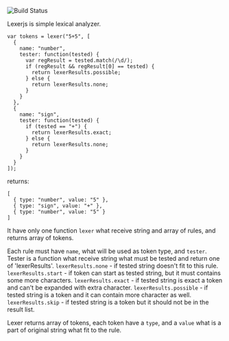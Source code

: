 ![Build Status](https://travis-ci.com/zhesha/lexerjs.svg?branch=master)

Lexerjs is simple lexical analyzer.

```
var tokens = lexer("5+5", [
  {
    name: "number",
    tester: function(tested) {
      var regResult = tested.match(/\d/);
      if (regResult && regResult[0] == tested) {
        return lexerResults.possible;
      } else {
        return lexerResults.none;
      }
    }
  },
  {
    name: "sign",
    tester: function(tested) {
      if (tested == "+") {
        return lexerResults.exact;
      } else {
        return lexerResults.none;
      }
    }
  }
]);
```

returns:
```
[
  { type: "number", value: "5" },
  { type: "sign", value: "+" },
  { type: "number", value: "5" }
]
```

It have only one function `lexer` what receive string and array of rules, and returns array of tokens.

Each rule must have `name`, what will be used as token type, and `tester`. Tester is a function what receive string what must be tested and return one of 'lexerResults'.
`lexerResults.none` - if tested string doesn't fit to this rule.
`lexerResults.start` - if token can start as tested string, but it must contains some more characters.
`lexerResults.exact` - if tested string is exact a token and can't be expanded with extra character.
`lexerResults.possible` - if tested string is a token and it can contain more character as well.
`lexerResults.skip` - if tested string is a token but it should not be in the result list.

Lexer returns array of tokens, each token have a `type`, and a `value` what is a part of original string what fit to the rule.
